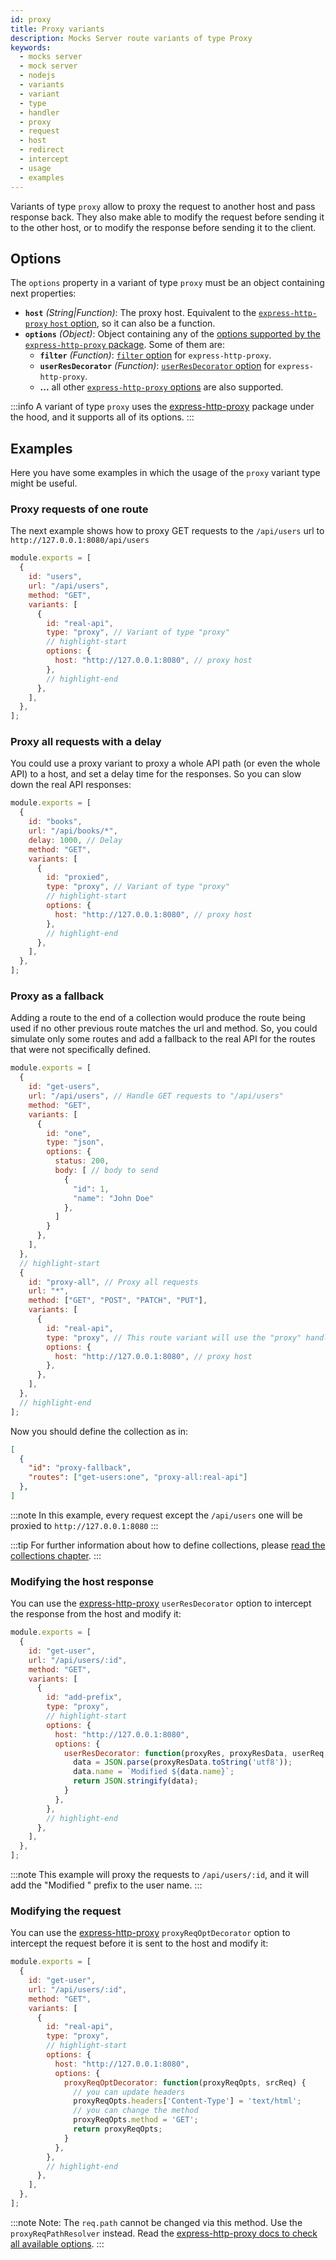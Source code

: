 ```yaml
---
id: proxy
title: Proxy variants
description: Mocks Server route variants of type Proxy
keywords:
  - mocks server
  - mock server
  - nodejs
  - variants
  - variant
  - type
  - handler
  - proxy
  - request
  - host
  - redirect
  - intercept
  - usage
  - examples
---
```


Variants of type `proxy` allow to proxy the request to another host and pass response back. They also make able to modify the request before sending it to the other host, or to modify the response before sending it to the client.

## Options

The `options` property in a variant of type `proxy` must be an object containing next properties:

* __`host`__ _(String|Function)_: The proxy host. Equivalent to the [`express-http-proxy` `host` option](https://github.com/villadora/express-http-proxy#host), so it can also be a function.
* __`options`__ _(Object)_: Object containing any of the [options supported by the `express-http-proxy` package](https://github.com/villadora/express-http-proxy#options). Some of them are:
  * __`filter`__ _(Function)_: [`filter` option](https://github.com/villadora/express-http-proxy#filter-supports-promises) for `express-http-proxy`.
  * __`userResDecorator`__ _(Function)_: [`userResDecorator` option](https://github.com/villadora/express-http-proxy#userresdecorator-was-intercept-supports-promise) for `express-http-proxy`.
  * __...__ all other [`express-http-proxy` options](https://github.com/villadora/express-http-proxy#options) are also supported.

:::info 
A variant of type `proxy` uses the [express-http-proxy](https://github.com/villadora/express-http-proxy) package under the hood, and it supports all of its options.
:::

## Examples

Here you have some examples in which the usage of the `proxy` variant type might be useful.

### Proxy requests of one route

The next example shows how to proxy GET requests to the `/api/users` url to `http://127.0.0.1:8080/api/users`

```js
module.exports = [
  {
    id: "users",
    url: "/api/users",
    method: "GET",
    variants: [
      {
        id: "real-api",
        type: "proxy", // Variant of type "proxy"
        // highlight-start
        options: {
          host: "http://127.0.0.1:8080", // proxy host
        },
        // highlight-end
      },
    ],
  },
];
```

### Proxy all requests with a delay

You could use a proxy variant to proxy a whole API path (or even the whole API) to a host, and set a delay time for the responses. So you can slow down the real API responses:

```js
module.exports = [
  {
    id: "books",
    url: "/api/books/*",
    delay: 1000, // Delay
    method: "GET",
    variants: [
      {
        id: "proxied",
        type: "proxy", // Variant of type "proxy"
        // highlight-start
        options: {
          host: "http://127.0.0.1:8080", // proxy host
        },
        // highlight-end
      },
    ],
  },
];
```

### Proxy as a fallback

Adding a route  to the end of a collection would produce the route being used if no other previous route matches the url and method. So, you could simulate only some routes and add a  fallback to the real API for the routes that were not specifically defined.


```js
module.exports = [
  {
    id: "get-users",
    url: "/api/users", // Handle GET requests to "/api/users"
    method: "GET",
    variants: [
      {
        id: "one",
        type: "json",
        options: {
          status: 200,
          body: [ // body to send
            {
              "id": 1,
              "name": "John Doe"
            },
          ]
        }
      },
    ],
  },
  // highlight-start
  {
    id: "proxy-all", // Proxy all requests
    url: "*",
    method: ["GET", "POST", "PATCH", "PUT"],
    variants: [
      {
        id: "real-api",
        type: "proxy", // This route variant will use the "proxy" handler
        options: {
          host: "http://127.0.0.1:8080", // proxy host
        },
      },
    ],
  },
  // highlight-end
];
```

Now you should define the collection as in:

```json
[
  {
    "id": "proxy-fallback",
    "routes": ["get-users:one", "proxy-all:real-api"]
  },
]
```

:::note
In this example, every request except the `/api/users` one will be proxied to `http://127.0.0.1:8080`
:::

:::tip
For further information about how to define collections, please [read the collections chapter](../collections.md).
:::

### Modifying the host response

You can use the [express-http-proxy](https://github.com/villadora/express-http-proxy) `userResDecorator` option to intercept the response from the host and modify it:

```js
module.exports = [
  {
    id: "get-user",
    url: "/api/users/:id",
    method: "GET",
    variants: [
      {
        id: "add-prefix",
        type: "proxy",
        // highlight-start
        options: {
          host: "http://127.0.0.1:8080",
          options: {
            userResDecorator: function(proxyRes, proxyResData, userReq, userRes) {
              data = JSON.parse(proxyResData.toString('utf8'));
              data.name = `Modified ${data.name}`;
              return JSON.stringify(data);
            }
          },
        },
        // highlight-end
      },
    ],
  },
];
```

:::note 
This example will proxy the requests to `/api/users/:id`, and it will add the "Modified " prefix to the user name.
:::

### Modifying the request

You can use the [express-http-proxy](https://github.com/villadora/express-http-proxy) `proxyReqOptDecorator` option to intercept the request before it is sent to the host and modify it:

```js
module.exports = [
  {
    id: "get-user",
    url: "/api/users/:id",
    method: "GET",
    variants: [
      {
        id: "real-api",
        type: "proxy",
        // highlight-start
        options: {
          host: "http://127.0.0.1:8080",
          options: {
            proxyReqOptDecorator: function(proxyReqOpts, srcReq) {
              // you can update headers
              proxyReqOpts.headers['Content-Type'] = 'text/html';
              // you can change the method
              proxyReqOpts.method = 'GET';
              return proxyReqOpts;
            }
          },
        },
        // highlight-end
      },
    ],
  },
];
```

:::note
Note: The `req.path` cannot be changed via this method. Use the `proxyReqPathResolver` instead. Read the [express-http-proxy docs to check all available options](https://github.com/villadora/express-http-proxy).
:::

